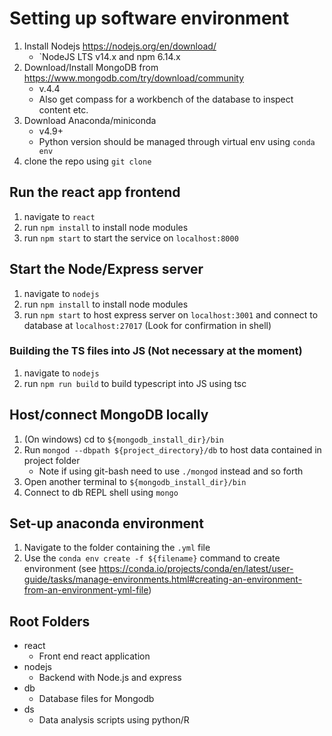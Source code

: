 # Setting up software environment
1. Install Nodejs https://nodejs.org/en/download/
	- `NodeJS LTS v14.x and npm 6.14.x
2. Download/Install MongoDB from https://www.mongodb.com/try/download/community 
	- v.4.4
	- Also get compass for a workbench of the database to inspect content etc. 
3. Download Anaconda/miniconda 
	- v4.9+
	- Python version should be managed through virtual env using `conda env`
4. clone the repo using `git clone`

## Run the react app frontend 
1. navigate to `react` 
2. run `npm install` to install node modules
3. run `npm start` to start the service on `localhost:8000` 


## Start the Node/Express server
1. navigate to `nodejs` 
2. run `npm install` to install node modules
3. run `npm start` to host express server on `localhost:3001` and connect to database at `localhost:27017` (Look for confirmation in shell) 

### Building the TS files into JS (Not necessary at the moment)
1. navigate to `nodejs`
2. run `npm run build` to build typescript into JS using tsc

## Host/connect MongoDB locally
1. (On windows) cd to `${mongodb_install_dir}/bin`
2. Run `mongod --dbpath ${project_directory}/db` to host data contained in project folder
	- Note if using git-bash need to use `./mongod` instead and so forth 
3. Open another terminal to `${mongodb_install_dir}/bin`
4. Connect to db REPL shell using `mongo`

## Set-up anaconda environment 
1. Navigate to the folder containing the `.yml` file
2. Use the `conda env create -f ${filename}` command to create environment (see https://conda.io/projects/conda/en/latest/user-guide/tasks/manage-environments.html#creating-an-environment-from-an-environment-yml-file)


## Root Folders 
- react 
	- Front end react application 
- nodejs 
	- Backend with Node.js and express
- db
	- Database files for Mongodb
- ds
	- Data analysis scripts using python/R 
	
